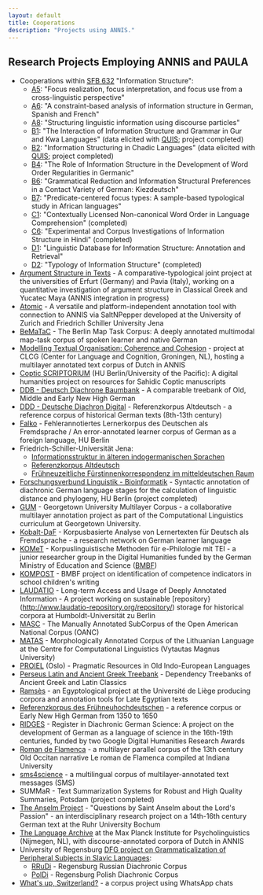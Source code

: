 ```yaml
---
layout: default
title: Cooperations
description: "Projects using ANNIS."
--- 
```

## Research Projects Employing ANNIS and PAULA

* Cooperations within [SFB 632](http://www.sfb632.uni-potsdam.de/) "Information Structure":
  * [A5](http://www.sfb632.uni-potsdam.de/en/cprojects/a5.html): "Focus realization, focus interpretation, and focus use from a cross-linguistic perspective"
  * [A6](http://www.sfb632.uni-potsdam.de/en/cprojects/a6.html): "A constraint-based analysis of information structure in German, Spanish and French"
  * [A8](http://www.sfb632.uni-potsdam.de/en/cprojects/a8.html): "Structuring linguistic information using discourse particles"
  * [B1](http://www.sfb632.uni-potsdam.de/en/cprojects/b1.html): "The Interaction of Information Structure and Grammar in Gur and Kwa Languages" (data elicited with [QUIS](https://www.sfb632.uni-potsdam.de/quis.html); project completed)
  * [B2](http://www.sfb632.uni-potsdam.de/en/cprojects/b2.html): "Information Structuring in Chadic Languages" (data elicited with [QUIS](https://www.sfb632.uni-potsdam.de/quis.html); project completed)
  * [B4](http://www.sfb632.uni-potsdam.de/en/cprojects/b4.html): "The Role of Information Structure in the Development of Word Order Regularities in Germanic"
  * [B6](http://www.sfb632.uni-potsdam.de/en/cprojects/b6.html): "Grammatical Reduction and Information Structural Preferences in a Contact Variety of German: Kiezdeutsch"
  * [B7](http://www.sfb632.uni-potsdam.de/en/cprojects/b7.html): "Predicate-centered focus types: A sample-based typological study in African languages"
  * [C1](http://www.sfb632.uni-potsdam.de/en/cprojects/c1.html): "Contextually Licensed Non-canonical Word Order in Language Comprehension" (completed)
  * [C6](http://www.sfb632.uni-potsdam.de/en/cprojects/c6.html): "Experimental and Corpus Investigations of Information Structure in Hindi" (completed)
  * [D1](http://www.sfb632.uni-potsdam.de/en/cprojects/d1.html): "Linguistic Database for Information Structure: Annotation and Retrieval"
  * [D2](http://www.sfb632.uni-potsdam.de/en/cprojects/d2.html): "Typology of Information Structure" (completed)
* [Argument Structure in Texts](https://sites.google.com/site/argumentstructureintexts/home/) - A comparative-typological joint project at the universities of Erfurt (Germany) and Pavia (Italy), working on a quantitative investigation of argument structure in Classical Greek and Yucatec Maya (ANNIS integration in progress)
* [Atomic](http://linktype.iaa.uni-jena.de/atomic/) - A versatile and platform-independent annotation tool with connection to ANNIS via SaltNPepper developed at the University of Zurich and Friedrich Schiller University Jena
* [BeMaTaC](https://www.linguistik.hu-berlin.de/institut/professuren/korpuslinguistik/forschung/bematac) - The Berlin Map Task Corpus: A deeply annotated multimodal map-task corpus of spoken learner and native German
* [Modelling Textual Organisation: Coherence and Cohesion](http://www.let.rug.nl/mto/) - project at CLCG (Center for Language and Cognition, Groningen, NL), hosting a multilayer annotated text corpus of Dutch in ANNIS
* [Coptic SCRIPTORIUM](http://www.carrieschroeder.com/scriptorium/) (HU Berlin/University of the Pacific): A digital humanities project on resources for Sahidic Coptic manuscripts
* [DDB - Deutsch Diachrone Baumbank](http://korpling.german.hu-berlin.de/ddb-doku/index.htm) - A comparable treebank of Old, Middle and Early New High German
* [DDD - Deutsche Diachron Digital](http://www.deutschdiachrondigital.de/) - Referenzkorpus Altdeutsch - a reference corpus of historical German texts (8th-13th century)
* [Falko](https://www.linguistik.hu-berlin.de/de/institut/professuren/korpuslinguistik/forschung/falko) - Fehlerannotiertes Lernerkorpus des Deutschen als Fremdsprache / An error-annotated learner corpus of German as a foreign language, HU Berlin
* Friedrich-Schiller-Universität Jena:
  * [Informationsstruktur in älteren indogermanischen Sprachen](http://www.indogermanistik.uni-jena.de/index.php?auswahl=183&ident=LE)
  * [Referenzkorpus Altdeutsch](http://www.indogermanistik.uni-jena.de/index.php?auswahl=180&ident=LE)
  * [Frühneuzeitliche Fürstinnenkorrespondenz im mitteldeutschen Raum](http://www.indogermanistik.uni-jena.de/index.php?auswahl=184&ident=LE)
* [Forschungsverbund Linguistik - Bioinformatik](http://www.linguistik.hu-berlin.de/institut/professuren/korpuslinguistik/forschung/forschungsverbund_ling_bioinf) - Syntactic annotation of diachronic German language stages for the calculation of linguistic distance and phylogeny, HU Berlin (project completed)
* [GUM](http://corpling.uis.georgetown.edu/gum/) - Georgetown University Multilayer Corpus - a collaborative multilayer annotation project as part of the Computational Linguistics curriculum at Georgetown University.
* [Kobalt-DaF](http://www.uni-konstanz.de/Kobalt/) - Korpusbasierte Analyse von Lernertexten für Deutsch als Fremdsprache - a research network on German learner language
* [KOMeT](http://korpling.german.hu-berlin.de/komet/) - Korpuslinguistische Methoden für e-Philologie mit TEI - a junior researcher group in the Digital Humanities funded by the German Ministry of Education and Science ([BMBF](http://www.bmbf.de/en/))
* [KOMPOST](https://www.linguistik.hu-berlin.de/institut/professuren/korpuslinguistik/forschung/kompost) - BMBF project on identification of competence indicators in school children's writing
* [LAUDATIO](http://www.laudatio-repository.org/laudatio/) - Long-term Access and Usage of Deeply Annotated Information - A project working on sustainable [repository}(http://www.laudatio-repository.org/repository/) storage for historical corpora at Humboldt-Universität zu Berlin
* [MASC](http://www.anc.org/data/masc/) - The Manually Annotated SubCorpus of the Open American National Corpus (OANC) 
* [MATAS](http://tekstynas.vdu.lt/) - Morphologically Annotated Corpus of the Lithuanian Language at the Centre for Computational Linguistics (Vytautas Magnus University)
* [PROIEL](http://www.hf.uio.no/ifikk/english/research/projects/proiel/) (Oslo) - Pragmatic Resources in Old Indo-European Languages
* [Perseus Latin and Ancient Greek Treebank](http://annis.perseus.tufts.edu/) - Dependency Treebanks of Ancient Greek and Latin Classics
* [Ramsès](http://www.egypto.ulg.ac.be/Ramses.htm) - an Egyptological project at the Université de Liège producing corpora and annotation tools for Late Egyptian texts
* [Referenzkorpus des Frühneuhochdeutschen](http://www.ruhr-uni-bochum.de/wegera/ref/) - a reference corpus or Early New High German from 1350 to 1650
* [RIDGES](http://korpling.german.hu-berlin.de/ridges/) - Register in Diachronic German Science: A project on the development of German as a language of science in the 16th-19th centuries, funded by two Google Digital Humanities Research Awards
* [Roman de Flamenca](http://nlp.indiana.edu/~obscrivn/Introduction.html) - a multilayer parallel corpus of the 13th century Old Occitan narrative Le roman de Flamenca compiled at Indiana University
* [sms4science](http://www.sms4science.ch/) - a multilingual corpus of multilayer-annotated text messages (SMS)
* SUMMaR - Text Summarization Systems for Robust and High Quality Summaries, Potsdam (project completed)
* [The Anselm Project](http://www.linguistics.ruhr-uni-bochum.de/anselm/) - "Questions by Saint Anselm about the Lord's Passion" - an interdisciplinary research project on a 14th-16th century German text at the Ruhr University Bochum
* [The Language Archive](http://tla.mpi.nl/) at the Max Planck Institute for Psycholinguistics (Nijmegen, NL), with discourse-annotated corpora of Dutch in ANNIS
* University of Regensburg [DFG project on Grammaticalization of Peripheral Subjects in Slavic Languages](http://rhssl1.uni-regensburg.de/SlavKo): 
  * [RRuDi](http://www-korpus.uni-r.de/diakorp/index.php) - Regensburg Russian Diachronic Corpus
  * [PolDi](http://rhssl1.uni-regensburg.de/SlavKo/korpus/poldi) - Regensburg Polish Diachronic Corpus
* [What's up, Switzerland?](http://www.whatsup-switzerland.ch) - a corpus project using WhatsApp chats
  
